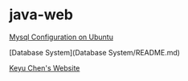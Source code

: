 # java-web
                 
[Mysql Configuration on Ubuntu](https://help.ubuntu.com/lts/serverguide/mysql.html)               
        
[Database System](Database System/README.md) 

           
[Keyu Chen's Website](http://www.keyuchen.site/)           
                      
